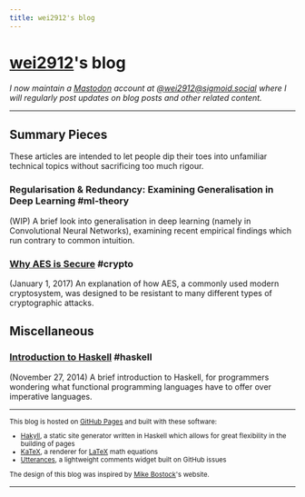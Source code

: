 ```yaml
---
title: wei2912's blog
---
```


# [wei2912](https://github.com/wei2912)'s blog

_I now maintain a [Mastodon](https://joinmastodon.org/) account at
<a rel="me" href="https://sigmoid.social/@wei2912">@wei2912@sigmoid.social</a> where I
will regularly post updates on blog posts and other related content._

---

## Summary Pieces

These articles are intended to let people dip their toes into unfamiliar technical
topics without sacrificing too much rigour.

### Regularisation & Redundancy: Examining Generalisation in Deep Learning #ml-theory

(WIP) A brief look into generalisation in deep learning (namely in Convolutional
Neural Networks), examining recent empirical findings which run contrary to common
intuition.

### [Why AES is Secure](/posts/crypto/why-aes-is-secure.html) #crypto

(January 1, 2017) An explanation of how AES, a commonly used modern cryptosystem, was
designed to be resistant to many different types of cryptographic attacks.

## Miscellaneous

### [Introduction to Haskell](/posts/haskell/intro-to-haskell.html) #haskell

(November 27, 2014) A brief introduction to Haskell, for programmers wondering
what functional programming languages have to offer over imperative languages.

---

<small>

This blog is hosted on [GitHub Pages](https://pages.github.com/) and built with these
software:

- [Hakyll](https://jaspervdj.be/hakyll), a static site generator written in
  Haskell which allows for great flexibility in the building of pages
- [KaTeX](https://katex.org), a renderer for [LaTeX](https://www.latex-project.org/)
  math equations
- [Utterances](https://utteranc.es/), a lightweight comments widget built on
  GitHub issues

The design of this blog was inspired by [Mike Bostock](https://bost.ocks.org/mike)'s
website.

</small>

---
